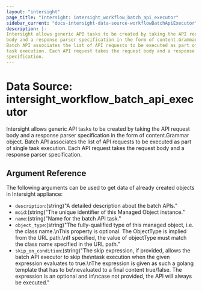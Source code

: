 ```yaml
---
layout: "intersight"
page_title: "Intersight: intersight_workflow_batch_api_executor"
sidebar_current: "docs-intersight-data-source-workflowBatchApiExecutor"
description: |-
Intersight allows generic API tasks to be created by taking the API request
body and a response parser specification in the form of content.Grammar object.
Batch API associates the list of API requests to be executed as part of single
task execution. Each API request takes the request body and a response parser
specification.
---
```


# Data Source: intersight_workflow_batch_api_executor
Intersight allows generic API tasks to be created by taking the API request
body and a response parser specification in the form of content.Grammar object.
Batch API associates the list of API requests to be executed as part of single
task execution. Each API request takes the request body and a response parser
specification.
## Argument Reference
The following arguments can be used to get data of already created objects in Intersight appliance:
* `description`:(string)"A detailed description about the batch APIs."
* `moid`:(string)"The unique identifier of this Managed Object instance."
* `name`:(string)"Name for the batch API task."
* `object_type`:(string)"The fully-qualified type of this managed object, i.e. the class name.\nThis property is optional. The ObjectType is implied from the URL path.\nIf specified, the value of objectType must match the class name specified in the URL path."
* `skip_on_condition`:(string)"The skip expression, if provided, allows the batch API executor to skip the\ntask execution when the given expression evaluates to true.\nThe expression is given as such a golang template that has to be\nevaluated to a final content true/false. The expression is an optional and in\ncase not provided, the API will always be executed."
